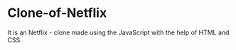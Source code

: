 # Clone-of-Netflix
It is an Netflix - clone made using the JavaScript with the help of HTML and CSS.
